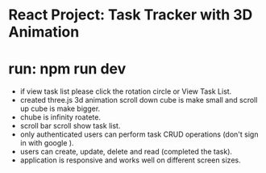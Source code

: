 # React Project: Task Tracker with 3D Animation

# run: npm run dev

* if view task list please click the rotation circle or View Task List.
* created three.js 3d animation scroll down cube is make small and scroll up cube is make bigger.
* chube is infinity roatete.
* scroll bar scroll show task list.
* only authenticated users can perform task CRUD operations (don't sign in with google ).
* users can create, update, delete and read (completed the task).
* application is responsive and works well on different screen sizes.